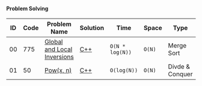 #### Problem Solving
|ID|Code| Problem Name |  Solution  |  Time | Space | Type | 
|--|----|-------- | ---------- | -------| ------ | ---- |
|00|775|[Global and Local Inversions](https://leetcode.com/problems/global-and-local-inversions/)|[C++](https://github.com/Ali-Elshorpagi/algorithms/blob/main/divde_and_conquer/LeetCode_775.cpp)|`O(N * log(N))`|`O(N)`|Merge Sort|
|01|50|[Pow(x, n)](https://leetcode.com/problems/powx-n/)|[C++](https://github.com/Ali-Elshorpagi/algorithms/blob/main/divde_and_conquer/LeetCode_50.cpp)|`O(log(N))`|`O(N)`|Divde & Conquer|
